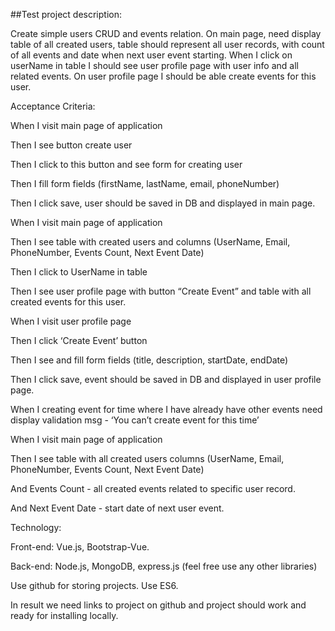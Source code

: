 ##Test project description:

Create simple users CRUD and events relation.
On main page, need display table of all created users, table should represent all user records, with count of all events and date when next user event starting. When I click on userName in table I should see user profile page with user info and all related events. On user profile page I should be able create events for this user.

Acceptance Criteria:

When I visit main page of application

Then I see button create user

Then I click to this button and see form for creating user

Then I fill form fields (firstName, lastName, email, phoneNumber)

Then I click save, user should be saved in DB and displayed in main page.

When I visit main page of application

Then I see table with created users and columns (UserName, Email, PhoneNumber, Events Count, Next Event Date)

Then I click to UserName in table

Then I see user profile page with button “Create Event” and table with all created events for this user.

When I visit user profile page

Then I click ‘Create Event’ button

Then I see and fill form fields (title, description, startDate, endDate)

Then I click save, event should be saved in DB and displayed in user profile page.

When I creating event for time where I have already have other events need display validation msg - ‘You can’t create event for this time’

When I visit main page of application

Then I see table with all created users columns (UserName, Email, PhoneNumber, Events Count, Next Event Date)

And Events Count - all created events related to specific user record.

And Next Event Date - start date of next user event.

Technology:

Front-end: Vue.js, Bootstrap-Vue.

Back-end: Node.js, MongoDB, express.js (feel free use any other libraries)

Use github for storing projects. Use ES6.

In result we need links to project on github and project should work and ready for installing locally.
